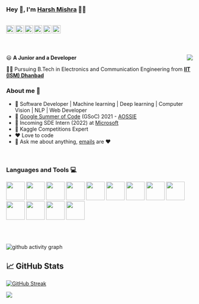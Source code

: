 ### Hey 👋, I'm [Harsh Mishra](https://github.com/MiHarsh) 👨‍💻
<br/>
<a href="https://twitter.com/MiHarsh26">
  <img align="left" alt="Harsh's Twitter" width="22px" src="https://cdn.jsdelivr.net/npm/simple-icons@v3/icons/twitter.svg" />
</a>
<a href="https://www.linkedin.com/in/harsh-mishra-5384b11a0/">
  <img align="left" alt="Harsh's Linkdein" width="22px" src="https://cdn.jsdelivr.net/npm/simple-icons@v3/icons/linkedin.svg" />
</a>
<a href="https://github.com/MiHarsh">
  <img align="left" alt="Harsh's Github" width="22px" src="https://cdn.jsdelivr.net/npm/simple-icons@v3/icons/github.svg" />
</a>
<a href="https://gitlab.com/MiHarsh">
  <img align="left" alt="Harsh's Gitlab" width="22px" src="https://cdn.jsdelivr.net/npm/simple-icons@v3/icons/gitlab.svg" />
</a>
<a href="https://www.instagram.com/_miharsh/">
  <img align="left" alt="Harsh's Instagram" width="22px" src="https://cdn.jsdelivr.net/npm/simple-icons@v3/icons/instagram.svg" />
</a>
<a href="https://www.facebook.com/miharsh26">
  <img align="left" alt="Harsh's Facebook" width="22px" src="https://cdn.jsdelivr.net/npm/simple-icons@v3/icons/facebook.svg" />
</a>


<br/><br/><br/>


<img align="right" src="https://imgur.com/UFae1Hl.gif"/>

:smiley: **A Junior and a Developer** 

👨‍🎓 Pursuing B.Tech in Electronics and Communication Engineering from [**IIT (ISM) Dhanbad**](https://iitism.ac.in/) 

### About me :eyes:

- :dart: Software Developer | Machine learning | Deep learning | Computer Vision | NLP | Web Developer
- :hatching_chick: [Google Summer of Code](https://summerofcode.withgoogle.com/) (GSoC) 2021 - [AOSSIE](https://aossie.gitlab.io/)
- :hatching_chick: Incoming SDE Intern (2022) at [Microsoft](https://www.microsoft.com/en-in)
- :hatching_chick: Kaggle Competitions Expert
- :heart: Love to code
- :e-mail: Ask me about anything, [emails](mailto:harshm17172612@gmail.com) are :heart:
<br/><br/><br/>


### Languages and Tools :computer:
<code><a><img height="50" src="https://www.vectorlogo.zone/logos/python/python-ar21.svg"></a></code>
<code><a><img height="50" src="https://user-images.githubusercontent.com/42747200/46140125-da084900-c26d-11e8-8ea7-c45ae6306309.png"></a></code>
<code><a><img height="50" src="https://www.vectorlogo.zone/logos/linux/linux-ar21.svg"></a></code>
<code><a><img height="50" src="https://www.vectorlogo.zone/logos/docker/docker-official.svg"></a></code>
<code><a><img height="50" src="https://www.vectorlogo.zone/logos/amazon_aws/amazon_aws-ar21.svg"></a></code>
<code><a><img height="50" src="https://www.vectorlogo.zone/logos/w3_html5/w3_html5-ar21.svg"></a></code>
<code><a><img height="50" src="https://www.vectorlogo.zone/logos/gnu_bash/gnu_bash-ar21.svg"></a></code>
<code><a><img height="50" src="https://www.vectorlogo.zone/logos/mysql/mysql-ar21.svg"></a></code>
<code><a><img height="50" src="https://www.vectorlogo.zone/logos/getpostman/getpostman-ar21.svg"></a></code>
<code><a><img height="50" src="https://www.vectorlogo.zone/logos/github/github-ar21.svg"></a></code>
<code><a><img height="50" src="https://www.vectorlogo.zone/logos/tensorflow/tensorflow-ar21.svg"></a></code>
<code><a><img height="50" src="https://www.vectorlogo.zone/logos/pocoo_flask/pocoo_flask-ar21.svg"></a></code>
<code><a><img height="50" src="https://img.icons8.com/fluent/240/000000/visual-studio-code-2019.png"></a></code>
<br/><br/>

</br>

![github activity graph](https://activity-graph.herokuapp.com/graph?username=MiHarsh&theme=xcode)

## &#x1f4c8; GitHub Stats

[![GitHub Streak](https://github-readme-streak-stats.herokuapp.com/?user=MiHarsh)](https://github.com/MiHarsh/)

<a href="https://github.com/MiHarsh">
  <img align="center" src="https://github-readme-stats.anuraghazra1.vercel.app/api/top-langs/?username=MiHarsh&layout=compact&theme=radical" />
</a>
